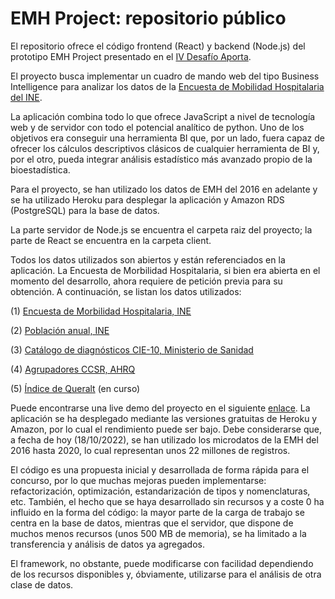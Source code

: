 # EMH Project: repositorio público

El repositorio ofrece el código frontend (React) y backend (Node.js) del prototipo EMH Project presentado en el [IV Desafío Aporta](https://datos.gob.es/es/desafios-aporta/desafio-aporta-2021).

El proyecto busca implementar un cuadro de mando web del tipo Business Intelligence para analizar los datos de la [Encuesta de Mobilidad Hospitalaria del INE](https://www.ine.es/dyngs/INEbase/es/operacion.htm?c=Estadistica_C&cid=1254736176778&menu=ultiDatos&idp=1254735573175).

La aplicación combina todo lo que ofrece JavaScript a nivel de tecnología web y de servidor con todo el potencial analítico de python. Uno de los objetivos era conseguir una herramienta BI que, por un lado, fuera capaz de ofrecer los cálculos descriptivos clásicos de cualquier herramienta de BI y, por el otro, pueda integrar análisis estadístico más avanzado propio de la bioestadística.

Para el proyecto, se han utilizado los datos de EMH del 2016 en adelante y se ha utilizado Heroku para desplegar la aplicación y Amazon RDS (PostgreSQL) para la base de datos.

La parte servidor de Node.js se encuentra el carpeta raiz del proyecto; la parte de React se encuentra en la carpeta client.

Todos los datos utilizados son abiertos y están referenciados en la aplicación. La Encuesta de Morbilidad Hospitalaria, si bien era abierta en el momento del desarrollo, ahora requiere de petición previa para su obtención. A continuación, se listan los datos utilizados:

  (1) [Encuesta de Morbilidad Hospitalaria, INE](https://www.ine.es/dyngs/INEbase/es/operacion.htm?c=Estadistica_C&cid=1254736176778&menu=ultiDatos&idp=1254735573175)
  
  (2) [Población anual, INE](https://www.ine.es/dyngs/INEbase/es/operacion.htm?c=Estadistica_C&cid=1254736177011&menu=resultados&idp=1254734710990)
  
  (3) [Catálogo de diagnósticos CIE-10, Ministerio de Sanidad](https://eciemaps.mscbs.gob.es/ecieMaps/browser/index_10_mc.html)
  
  (4) [Agrupadores CCSR, AHRQ](https://www.ahrq.gov/)
  
  (5) [Índice de Queralt](https://ics.gencat.cat/ca/assistencia/coneixement-assistencial/Projecte-de-Queralt/) (en curso)

Puede encontrarse una live demo del proyecto en el siguiente [enlace](https://emh-demo.herokuapp.com/). La aplicación se ha desplegado mediante las versiones gratuitas de Heroku y Amazon, por lo cual el rendimiento puede ser bajo. Debe considerarse que, a fecha de hoy (18/10/2022), se han utilizado los microdatos de la EMH del 2016 hasta 2020, lo cual representan unos 22 millones de registros.

El código es una propuesta inicial y desarrollada de forma rápida para el concurso, por lo que muchas mejoras pueden implementarse: refactorización, optimización, estandarización de tipos y nomenclaturas, etc. También, el hecho que se haya desarrollado sin recursos y a coste 0 ha influido en la forma del código: la mayor parte de la carga de trabajo se centra en la base de datos, mientras que el servidor, que dispone de muchos menos recursos (unos 500 MB de memoria), se ha limitado a la transferencia y análisis de datos ya agregados.

El framework, no obstante, puede modificarse con facilidad dependiendo de los recursos disponibles y, óbviamente, utilizarse para el análisis de otra clase de datos.
